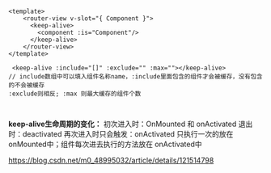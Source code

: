 ```vue

<template>
	<router-view v-slot="{ Component }">
	  <keep-alive>
	    <component :is="Component"/>
	  </keep-alive>
	</router-view>
</template>
                  
 <keep-alive :include="[]" :exclude="" :max=""></keep-alive>
// include数组中可以填入组件名称name，:include里面包含的组件才会被缓存，没有包含的不会被缓存
:exclude则相反; :max 则最大缓存的组件个数

    
```



**keep-alive生命周期的变化：**
初次进入时：OnMounted 和 onActivated
退出时：deactivated
再次进入时只会触发：onActivated
只执行一次的放在 onMounted中；组件每次进去执行的方法放在 onActivated中

https://blog.csdn.net/m0_48995032/article/details/121514798